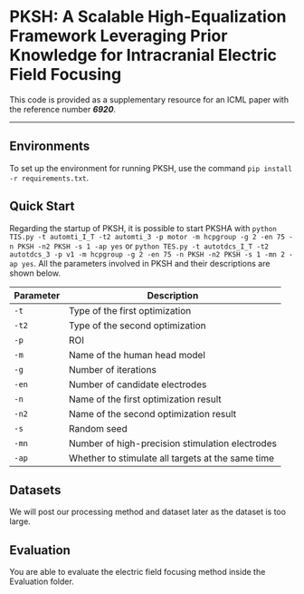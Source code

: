 #  PKSH: A Scalable High-Equalization Framework Leveraging Prior Knowledge for Intracranial Electric Field Focusing


This code is provided as a supplementary resource for an ICML paper with the reference number ***6920***.


-----------


## Environments
To set up the environment for running PKSH, use the command ```pip install -r requirements.txt```.

## Quick Start
Regarding the startup of PKSH, it is possible to start PKSHA with ```python TIS.py -t automti_I_T -t2 automti_3 -p motor -m hcpgroup -g 2 -en 75 -n PKSH -n2 PKSH -s 1 -ap yes``` or ```python TES.py -t autotdcs_I_T -t2 autotdcs_3 -p v1 -m hcpgroup -g 2 -en 75 -n PKSH -n2 PKSH -s 1 -mn 2 -ap yes```. All the parameters involved in PKSH and their descriptions are shown below.

| Parameter | Description                                       |
|-----------|---------------------------------------------------|
| `-t`      | Type of the first optimization                    |
| `-t2`     | Type of the second optimization                   |
| `-p`      | ROI                                               |
| `-m`      | Name of the human head model                      |
| `-g`      | Number of iterations                              |
| `-en`     | Number of candidate electrodes                    |
| `-n`      | Name of the first optimization result             |
| `-n2`     | Name of the second optimization result            |
| `-s`      | Random seed                                       |
| `-mn`     | Number of high-precision stimulation electrodes   |
| `-ap`     | Whether to stimulate all targets at the same time |


## Datasets
We will post our processing method and dataset later as the dataset is too large.
## Evaluation
You are able to evaluate the electric field focusing method inside the Evaluation folder.
